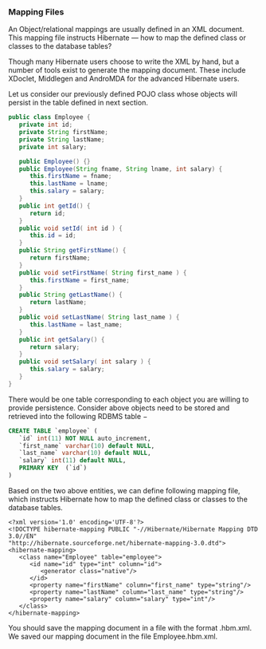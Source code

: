 ### Mapping Files

An Object/relational mappings are usually defined in an XML document. This mapping file instructs Hibernate — how to map the defined class or classes to the database tables?

Though many Hibernate users choose to write the XML by hand, but a number of tools exist to generate the mapping document. These include XDoclet, Middlegen and AndroMDA for the advanced Hibernate users.

Let us consider our previously defined POJO class whose objects will persist in the table defined in next section.

```java
public class Employee {
   private int id;
   private String firstName; 
   private String lastName;   
   private int salary;  

   public Employee() {}
   public Employee(String fname, String lname, int salary) {
      this.firstName = fname;
      this.lastName = lname;
      this.salary = salary;
   }
   public int getId() {
      return id;
   }
   public void setId( int id ) {
      this.id = id;
   }
   public String getFirstName() {
      return firstName;
   }
   public void setFirstName( String first_name ) {
      this.firstName = first_name;
   }
   public String getLastName() {
      return lastName;
   }
   public void setLastName( String last_name ) {
      this.lastName = last_name;
   }
   public int getSalary() {
      return salary;
   }
   public void setSalary( int salary ) {
      this.salary = salary;
   }
}
```

There would be one table corresponding to each object you are willing to provide persistence. Consider above objects need to be stored and retrieved into the following RDBMS table −
    
```sql
CREATE TABLE `employee` (
   `id` int(11) NOT NULL auto_increment,
   `first_name` varchar(10) default NULL,
   `last_name` varchar(10) default NULL,
   `salary` int(11) default NULL,
   PRIMARY KEY  (`id`)
)
```

Based on the two above entities, we can define following mapping file, which instructs Hibernate how to map the defined class or classes to the database tables.

```
<?xml version='1.0' encoding='UTF-8'?>
<!DOCTYPE hibernate-mapping PUBLIC "-//Hibernate/Hibernate Mapping DTD 3.0//EN"
"http://hibernate.sourceforge.net/hibernate-mapping-3.0.dtd">
<hibernate-mapping>
   <class name="Employee" table="employee">
      <id name="id" type="int" column="id">
         <generator class="native"/>
      </id>
      <property name="firstName" column="first_name" type="string"/>
      <property name="lastName" column="last_name" type="string"/>
      <property name="salary" column="salary" type="int"/>
   </class>
</hibernate-mapping>
```

You should save the mapping document in a file with the format <classname>.hbm.xml. We saved our mapping document in the file Employee.hbm.xml.

